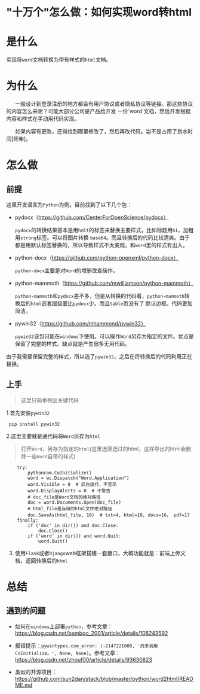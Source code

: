 # "十万个"怎么做：如何实现word转html

# 是什么

实现将`word`文档转换为带有样式的`html`文档。

# 为什么

<p style="text-indent: 24px">
一般设计到登录注册的地方都会有用户协议或者隐私协议等链接。那这些协议的内容怎么来呢？可能大部分公司是产品给开发
一份`word`文档，然后开发根据内容和样式在手动用代码实现。
</p>
<p style="text-indent: 24px">
如果内容有更改，还得找到哪里修改了，然后再改代码。岂不是占用了划水时间[旺柴]。
</p>


# 怎么做

## 前提 

这里开发语言为`Python`为例。目前找到了以下几个包：

* pydocx（https://github.com/CenterForOpenScience/pydocx）
    
  `pydocx`的转换结果基本是用`hmlt`的标签来替换主要样式，比如标题用`h1`，加粗用`strong`标签。可以将图片转换
    `base64`。而且转换后的代码比较清爽。由于都是用默认标签替换的，所以导致样式不太美观，和`word`里的样式有出入。


* python-docx（https://github.com/python-openxml/python-docx）

    `python-docx`主要是对`Word`的增删改查操作。


* python-mammoth（https://github.com/mwilliamson/python-mammoth）
  
    `python-mammoth`和`pydocx`差不多，但是从转换的代码看，`python-mammoth`转换后的`html`嵌套层级要比`pydocx`少。而且`table`页没有了
    默认边框。代码更加简洁。

* pywin32（https://github.com/mhammond/pywin32）

    `pywin32`该包只能在`windows`下使用。可以操作`Word`另存为指定的文件。优点是保留了完整的样式。缺点就是产生很多无用代码。


由于我需要保留完整的样式，所以选了`pywin32`，之后在将转换后的代码利用正在替换。

## 上手

> 这里只简单列出关键代码

1.首先安装`pywin32`
```shell
 pip install pywin32
```

2.这里主要就是通代码将`Word`另存为`html`

> 打开`Word`，另存为指定的`html`(这里选筛选过的html，这样导出的html会删除一些`Word`自带的样式)

```
    try:
        pythoncom.CoInitialize()
        word = wc.Dispatch("Word.Application")
        word.Visible = 0  # 后台运行，不显示
        word.DisplayAlerts = 0  # 不警告
        # doc_file是Word文档的绝对路径
        doc = word.Documents.Open(doc_file)
        # html_file是存储的html文件绝对路径
        doc.SaveAs(html_file, 10)  # txt=4, html=10, docx=16， pdf=17
    finally:
        if ('doc' in dir()) and doc.Close:
            doc.Close()
        if ('word' in dir()) and word.Quit:
            word.Quit()
```

3. 使用`Flask`或者`Django`web框架搭建一套接口，大概功能就是：前端上传文档，返回转换后的`html`

# 总结

## 遇到的问题

* 如何在`windows`上部署`python`，参考文章：https://blog.csdn.net/bamboo_2001/article/details/108243592

* 报错提示：`pywintypes.com_error: (-2147221008, '尚未调用 CoInitialize。', None, None)`。参考文章：https://blog.csdn.net/zhouf00/article/details/93630823

* 类似的开源项目：https://github.com/sun2dan/stack/blob/master/python/word2html/README.md
